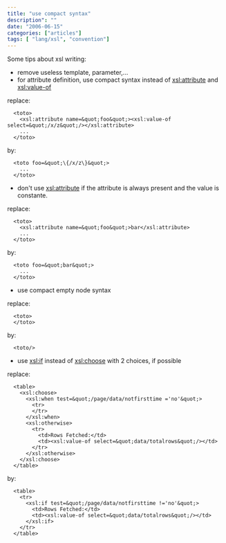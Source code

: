 ```yaml
---
title: "use compact syntax"
description": ""
date: "2006-06-15"
categories: ["articles"]
tags: [ "lang/xsl", "convention"]
---
```


Some tips about xsl writing:

* remove useless template, parameter,...
* for attribute definition, use compact syntax instead of <xsl:attribute> and <xsl:value-of>

replace:

```
  <toto>
    <xsl:attribute name=&quot;foo&quot;><xsl:value-of select=&quot;/x/z&quot;/></xsl:attribute>
    ...
  </toto>
```

by:

```
  <toto foo=&quot;\{/x/z\}&quot;>
    ...
  </toto>
```

*   don't use <xsl:attribute> if the attribute is always present and the value is constante.

replace:

```
  <toto>
    <xsl:attribute name=&quot;foo&quot;>bar</xsl:attribute>
    ...
  </toto>
```

by:

```
  <toto foo=&quot;bar&quot;>
    ...
  </toto>
```

*   use compact empty node syntax

replace:

```
  <toto>
  </toto>
```

by:

```
  <toto/>
```

*   use <xsl:if> instead of <xsl:choose> with 2 choices, if possible

replace:

```
  <table>
    <xsl:choose>
      <xsl:when test=&quot;/page/data/notfirsttime ='no'&quot;>
        <tr>
        </tr>
      </xsl:when>
      <xsl:otherwise>
        <tr>
          <td>Rows Fetched:</td>
          <td><xsl:value-of select=&quot;data/totalrows&quot;/></td>
        </tr>
      </xsl:otherwise>
    </xsl:choose>
  </table>
```

by:

```
  <table>
    <tr>
      <xsl:if test=&quot;/page/data/notfirsttime !='no'&quot;>
        <td>Rows Fetched:</td>
        <td><xsl:value-of select=&quot;data/totalrows&quot;/></td>
      </xsl:if>
    </tr>
  </table>
```
